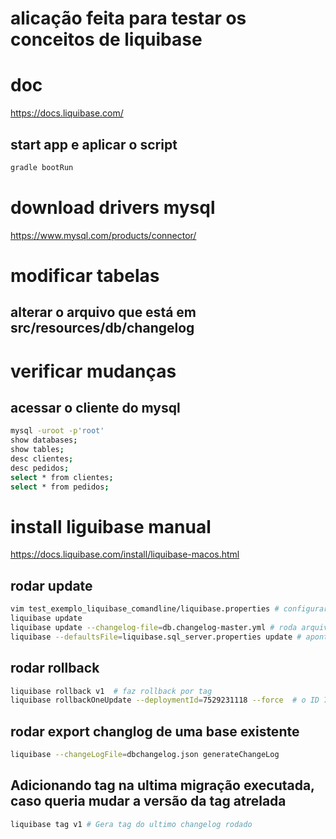 # alicação feita para testar os conceitos de liquibase
# doc
https://docs.liquibase.com/

## start app e aplicar o script
```bash
gradle bootRun
```

# download drivers mysql
https://www.mysql.com/products/connector/

# modificar tabelas
## alterar o arquivo que está em src/resources/db/changelog

# verificar mudanças 
## acessar o cliente do mysql
```bash
mysql -uroot -p'root'
show databases;
show tables;
desc clientes;
desc pedidos;
select * from clientes;
select * from pedidos;
```

# install liguibase manual
https://docs.liquibase.com/install/liquibase-macos.html

## rodar update
```bash
vim test_exemplo_liquibase_comandline/liquibase.properties # configurar o arquivo
liquibase update
liquibase update --changelog-file=db.changelog-master.yml # roda arquivo isolado
liquibase --defaultsFile=liquibase.sql_server.properties update # aponta para o arquivo de config customizado
```

## rodar rollback
```bash     
liquibase rollback v1  # faz rollback por tag
liquibase rollbackOneUpdate --deploymentId=7529231118 --force  # o ID 7529231118 é o valor referente ao campo deployment_id da tabela DATABASECHANGELOG
```

## rodar export changlog de uma base existente
```bash
liquibase --changeLogFile=dbchangelog.json generateChangeLog
```

## Adicionando tag na ultima migração executada, caso queria mudar a versão da tag atrelada
```bash
liquibase tag v1 # Gera tag do ultimo changelog rodado
```
